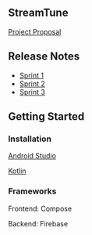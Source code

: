 ## StreamTune

[Project Proposal](https://git.uwaterloo.ca/saabaksh/team-101-9/-/wikis/Project-Proposal)

## Release Notes

* [Sprint 1](https://git.uwaterloo.ca/saabaksh/team-101-9/-/wikis/Release-Notes:-Sprint-1)
* [Sprint 2](https://git.uwaterloo.ca/saabaksh/team-101-9/-/wikis/Release-Notes:-Sprint-2)
* [Sprint 3](https://git.uwaterloo.ca/saabaksh/team-101-9/-/wikis/Release-Notes:-Sprint-3)

## Getting Started

### Installation

[Android Studio](https://developer.android.com/studio)

[Kotlin](https://kotlinlang.org/docs/command-line.html#sdkman)

### Frameworks

Frontend: Compose

Backend: Firebase
